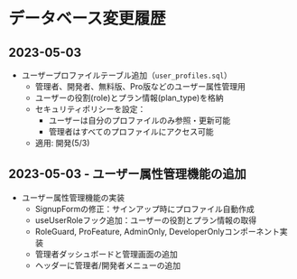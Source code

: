 # データベース変更履歴

## 2023-05-03
- ユーザープロファイルテーブル追加（`user_profiles.sql`）
  - 管理者、開発者、無料版、Pro版などのユーザー属性管理用
  - ユーザーの役割(role)とプラン情報(plan_type)を格納
  - セキュリティポリシーを設定：
    - ユーザーは自分のプロファイルのみ参照・更新可能
    - 管理者はすべてのプロファイルにアクセス可能
  - 適用: 開発(5/3)

## 2023-05-03 - ユーザー属性管理機能の追加
- ユーザー属性管理機能の実装
  - SignupFormの修正：サインアップ時にプロファイル自動作成
  - useUserRoleフック追加：ユーザーの役割とプラン情報の取得
  - RoleGuard, ProFeature, AdminOnly, DeveloperOnlyコンポーネント実装
  - 管理者ダッシュボードと管理画面の追加
  - ヘッダーに管理者/開発者メニューの追加
